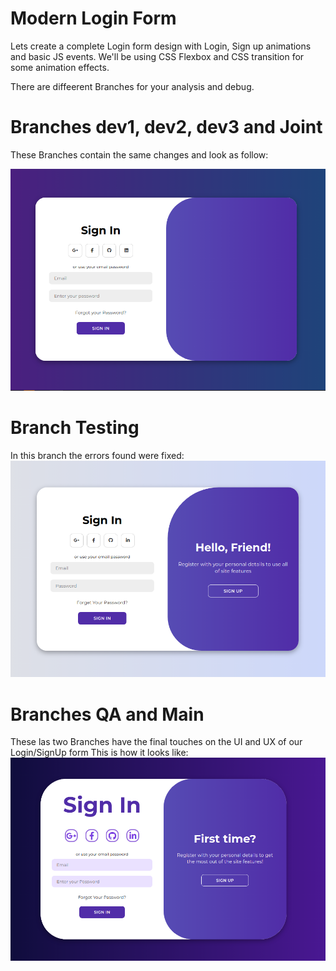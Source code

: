 # Modern Login Form
Lets create a complete Login form design with Login, Sign up animations and basic JS events. 
We'll be using CSS Flexbox and CSS  transition for some animation effects.

There are diffeerent Branches for your analysis and debug.

# Branches dev1, dev2, dev3 and Joint
These Branches contain the same changes and look as follow:

![screenshot](pics/screenshot1.png)

# Branch Testing
In this branch the errors found were fixed:
![screenshot](pics/screenshot2.png)

# Branches QA and Main
These las two Branches have the final touches on the UI and UX of our Login/SignUp form
This is how it looks like:
![screenshot](pics/screenshot3.png)